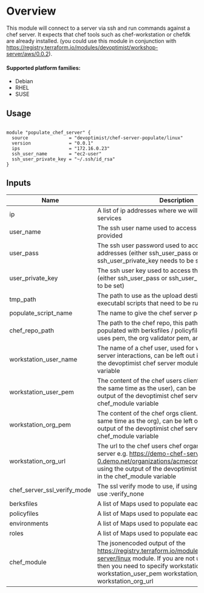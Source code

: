 # Overview
This module will connect to a server via ssh and run commands against a chef server. It expects that chef tools such as chef-workstation or chefdk are already installed. (you could use this module in conjunction with https://registry.terraform.io/modules/devoptimist/workshop-server/aws/0.0.2).

#### Supported platform families:
  * Debian
  * RHEL
  * SUSE

## Usage

```hcl

module "populate_chef_server" {
  source               = "devoptimist/chef-server-populate/linux"
  version              = "0.0.1"
  ips                  = "172.16.0.23"
  ssh_user_name        = "ec2-user"
  ssh_user_private_key = "~/.ssh/id_rsa"
}
```

## Inputs

| Name | Description | Type | Default | Required |
|------|-------------|------|---------|----------|
|ip|A list of ip addresses where we will install hab and run services|list|[]|no|
|user_name|The ssh user name used to access the ip addresses provided|string||yes|
|user_pass|The ssh user password used to access the ip addresses (either ssh_user_pass or ssh_user_private_key needs to be set)|string|""|no|
|user_private_key|The ssh user key used to access the ip addresses (either ssh_user_pass or ssh_user_private_key needs to be set)|string|""|no|
|tmp_path|The path to use as the upload destination for any executabl scripts that need to be run|string|/var/tmp|no|
|populate_script_name|The name to give the chef server populate script|string|chef_server_populate.sh|no|
|chef_repo_path|The path to the chef repo, this path is created and populated with berksfiles / policyfiles, the workstation uses pem, the org validator pem, and the knife.rb|string|/var/tmp/chef_workstation/chef-repo|no|
|workstation_user_name|The name of a chef user, used for workstation -> chef server interactions, can be left out if using the output of the devoptimist chef server module in the chef_module variable|string||yes|
|workstation_user_pem|The content of the chef users client.pem (created at the same time as the user), can be left out if using the output of the devoptimist chef server module in the chef_module variable|string||yes|
|workstation_org_pem|The content of the chef orgs client.pem (created at the same time as the org), can be left out if using the output of the devoptimist chef server module in the chef_module variable|string||yes|
|workstation_org_url|The url to the chef users chef organisation on the chef server e.g. https://demo-chef-server-0.demo.net/organizations/acmecorp, can be left out if using the output of the devoptimist chef server module in the chef_module variable|string||yes|
|chef_server_ssl_verify_mode|The ssl verify mode to use, if using self signed certs use :verify_none|string|:verify_none|no|
|berksfiles|A list of Maps used to populate each berksfile|list|[]|no|
|policyfiles|A list of Maps used to populate each policyfile|list|[]|no|
|environments|A list of Maps used to populate each environments|list|[]|no|
|roles|A list of Maps used to populate each environments|list|[]|no|
|chef_module|The jsonencoded output of the https://registry.terraform.io/modules/devoptimist/chef-server/linux module. If you are not using this module then you need to specify workstation_user_name workstation_user_pem workstation_org_pem and workstation_org_url|string||no|
